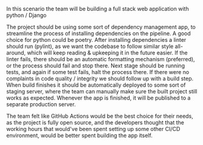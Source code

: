 In this scenario the team will be building a full stack web application with python / Django

The project should be using some sort of dependency management app, to streamline the process of installing dependencies on the pipeline. A good choice for python could be poetry. After installing dependencies a linter should run (pylint), as we want the codebase to follow similar style all-around, which will keep reading & upkeeping it in the future easier. If the linter fails, there should be an automatic formatting mechanism (preferred), or the process should fail and stop there. Next stage should be running tests, and again if some test fails, halt the process there. If there were no complaints in code quality / integrity we should follow up with a build step. When build finishes it should be automatically deployed to some sort of staging server, where the team can manually make sure the built project still works as expected. Whenever the app is finished, it will be published to a separate production server.

The team felt like GitHub Actions would be the best choice for their needs, as the project is fully open source, and the developers thought that the working hours that would've been spent setting up some other CI/CD environment, would be better spent building the app itself.
